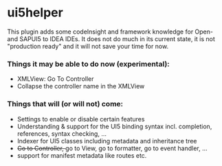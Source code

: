 # ui5helper

This plugin adds some codeInsight and framework knowledge for Open- and SAPUI5 to IDEA IDEs.
It does not do much in its current state, it is not "production ready" and it will not save your time for
now.


### Things it may be able to do now (experimental):

 - XMLView: Go To Controller
 - Collapse the controller name in the XMLView


### Things that will (or will not) come:

 - Settings to enable or disable certain features
 - Understanding & support for the UI5 binding syntax incl. completion, references, syntax checking, ...
 - Indexer for UI5 classes including metadata and inheritance tree
 - <s>Go to Controller, </s>go to View, go to formatter, go to event handler, ...
 - support for manifest metadata like routes etc.


